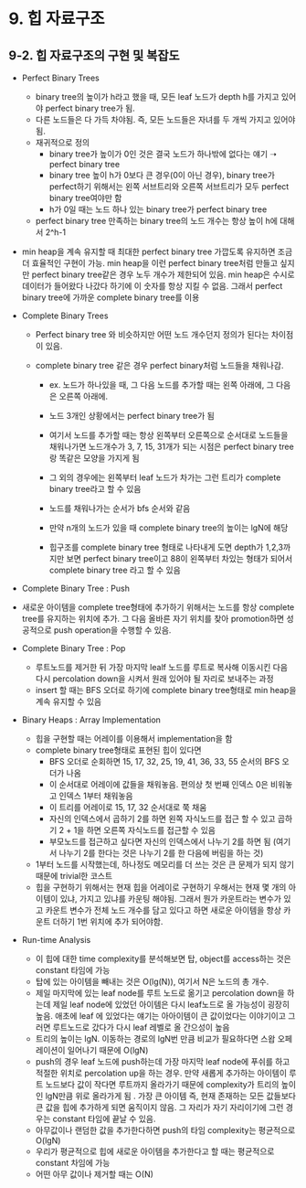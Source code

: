 # 9. 힙 자료구조

## 9-2. 힙 자료구조의 구현 및 복잡도

- Perfect Binary Trees

  - binary tree의 높이가 h라고 했을 때, 모든 leaf 노드가 depth h를 가지고 있어야 perfect binary tree가 됨. 
  - 다른 노드들은 다 가득 차야됨. 즉, 모든 노드들은 자녀를 두 개씩 가지고 있어야됨.
  - 재귀적으로 정의
    - binary tree가 높이가 0인 것은 결국 노드가 하나밖에 없다는 얘기 ➝ perfect binary tree
    - binary tree 높이 h가 0보다 큰 경우(0이 아닌 경우), binary tree가 perfect하기 위해서는 왼쪽 서브트리와 오른쪽 서브트리가 모두 perfect binary tree여야만 함
    - h가 0일 때는 노드 하나 있는 binary tree가 perfect binary tree
  - perfect binary tree 만족하는 binary tree의 노드 개수는 항상 높이 h에 대해서 2^h-1

- min heap을 계속 유지할 때 최대한 perfect binary tree 가깝도록 유지하면 조금 더 효율적인 구현이 가능. min heap을 이런 perfect binary tree처럼 만들고 싶지만 perfect binary tree같은 경우 노두 개수가 제한되어 있음. min heap은 수시로 데이터가 들어왔다 나갔다 하기에 이 숫자를 항상 지킬 수 없음. 그래서 perfect binary tree에 가까운 complete binary tree를 이용

- Complete Binary Trees

  - Perfect binary tree 와 비슷하지만 어떤 노드 개수던지 정의가 된다는 차이점이 있음.

  - complete binary tree 같은 경우 perfect binary처럼 노드들을 채워나감. 

    - ex. 노드가 하나있을 때, 그 다음 노드를 추가할 때는 왼쪽 아래에, 그 다음은 오른쪽 아래에. 

    - 노드 3개인 상황에서는 perfect binary tree가 됨

    - 여기서 노드를 추가할 때는 항상 왼쪽부터 오른쪽으로 순서대로 노드들을 채워나가면 노드개수가 3, 7, 15, 31개가 되는 시점은 perfect binary tree랑 똑같은 모양을 가지게 됨

    - 그 외의 경우에는 왼쪽부터 leaf 노드가 차가는 그런 트리가 complete binary tree라고 할 수 있음

    - 노드를 채워나가는 순서가 bfs 순서와 같음	

    - 만약 n개의 노드가 있을 때 complete binary tree의 높이는 lgN에 해당

    - 힙구조를 complete binary tree 형태로 나타내게 도면 depth가 1,2,3까지만 보면 perfect binary tree이고 88이 왼쪽부터 차있는 형태가 되어서 complete binary tree 라고 할 수 있음

-  Complete Binary Tree : Push

  - 새로운 아이템을 complete tree형태에 추가하기 위해서는 노드를 항상 complete tree를 유지하는 위치에 추가. 그 다음 올바른 자기 위치를 찾아 promotion하면 성공적으로 push operation을 수행할 수 있음.

- Complete Binary Tree : Pop

  - 루트노드를 제거한 뒤 가장 마지막 lealf 노드를 루트로 복사해 이동시킨 다음 다시 percolation down을 시켜서 원래 있어야 될 자리로 보내주는 과정
  - insert 할 때는  BFS 오더로 하기에 complete binary tree형태로 min heap을 계속 유지할 수 있음

- Binary Heaps : Array Implementation
  - 힙을 구현할 때는 어레이를 이용해서 implementation을 함
  - complete binary tree형태로 표현된 힙이 있다면
    - BFS 오더로 순회하면 15, 17, 32, 25, 19, 41, 36, 33, 55 순서의 BFS 오더가 나옴
    - 이 순서대로 어레이에 값들을 채워놓음. 편의상 첫 번째 인덱스 0은 비워놓고 인덱스 1부터 채워놓음
    - 이 트리를 어레이로 15, 17, 32 순서대로 쭉 채움
    - 자신의 인덱스에서 곱하기 2를 하면 왼쪽 자식노드를 접근 할 수 있고 곱하기 2 + 1을 하면 오른쪽 자식노드를 접근할 수 있음
    - 부모노드를 접근하고 싶다면 자신의 인덱스에서 나누기 2를 하면 됨 (여기서 나누기 2를 한다는 것은 나누기 2를 한 다음에 버림을 하는 것)
  - 1부터 노드를 시작했는데, 하나정도 메모리를 더 쓰는 것은 큰 문제가 되지 않기 때문에 trivial한 코스트
  - 힙을 구현하기 위해서는 현재 힙을 어레이로 구현하기 우해서는 현재 몇 개의 아이템이 있냐, 가지고 있냐를 카운팅 해야됨. 그래서 뭔가 카운트라는 변수가 있고 카운트 변수가 전체 노드 개수를 담고 있다고 하면 새로운 아이템을 항상 카운트 더하기 1번 위치에 추가 되어야함.
- Run-time Analysis
  - 이 힙에 대한 time complexity를 분석해보면 탑, object를 access하는 것은 constant 타임에 가능
  - 탑에 있는 아이템을 빼내는 것은 O(lg(N)), 여기서 N은 노드의 총 개수.
  - 제일 마지막에 있는 leaf node를 루트 노드로 옮기고 percolation down을 하는데 제일 leaf node에 있었던 아이템은 다시 leaf노드로 올 가능성이 굉장히 높음. 애초에 leaf 에 있었다는 얘기는 아아이템이 큰 값이었다는 이야기이고 그러면 루트노드로 갔다가 다시 leaf 레벨로 올 간으성이 높음
  - 트리의 높이는 lgN. 이동하는 경로의  lgN번 만큼 비교가 필요하다면 스왑 오페레이션이 일어나기 때문에 O(lgN)
  - push의 경우 leaf 노드에 push하는데 가장 마지막 leaf node에 푸쉬를 하고 적절한 위치로 percolation up을 하는 경우. 만약 새롭게 추가하는 아이템이 루트 노드보다 값이 작다면 루트까지 올라가기 때문에 complexity가 트리의 높이인 lgN만큼 위로 올라가게 됨 . 가장 큰 아이템 즉, 현재 존재하는 모든 값들보다 큰 값을 힙에 추가하게 되면 움직이지 않음. 그 자리가 자기 자리이기에  그런 경우는 constant 타임에 끝날 수 있음.
  - 아무값이나 랜덤한 값을 추가한다하면 push의 타임 complexity는 평균적으로 O(lgN)
  - 우리가 평균적으로 힙에 새로운 아이템을 추가한다고 할 때는 평균적으로 constant 차임에 가능
  - 어떤 아무 값이나 제거할 때는 O(N)
